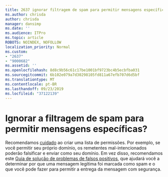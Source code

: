 ```yaml
---
title: 2637 ignorar filtragem de spam para permitir mensagens específicas?
ms.author: chrisda
author: chrisda
manager: dansimp
ms.date: ''
ms.audience: ITPro
ms.topic: article
ROBOTS: NOINDEX, NOFOLLOW
localization_priority: Normal
ms.custom:
- "2637"
- "9000682"
ms.assetid: ''
ms.openlocfilehash: 8d8c9b56c61c17be1001bf9723bc4b5ecbfba031
ms.sourcegitcommit: 6b102e079a7d30298105fd811a67efb707d6d5bf
ms.translationtype: MT
ms.contentlocale: pt-BR
ms.lasthandoff: 09/23/2019
ms.locfileid: "37122139"
---
```

# <a name="bypass-spam-filtering-to-allow-specific-messages"></a>Ignorar a filtragem de spam para permitir mensagens específicas?

Recomendamos [cuidado](https://docs.microsoft.com/exchange/troubleshoot/antispam/cautions-against-bypassing-spam-filters) ao criar uma lista de permissões. Por exemplo, se você permitir seu próprio domínio, os remetentes mal-intencionados poderão falsificar e enviar como seu domínio.  Em vez disso, recomendamos este [Guia de solução de problemas de falsos positivos](https://docs.microsoft.com/office365/securitycompliance/prevent-email-from-being-marked-as-spam), que ajudará você a determinar por que uma mensagem legítima foi marcada como spam e o que você pode fazer para permitir a entrega da mensagem com segurança.
